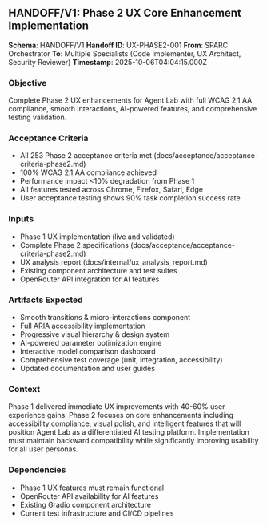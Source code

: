 ## HANDOFF/V1: Phase 2 UX Core Enhancement Implementation

**Schema**: HANDOFF/V1
**Handoff ID**: UX-PHASE2-001
**From**: SPARC Orchestrator
**To**: Multiple Specialists (Code Implementer, UX Architect, Security Reviewer)
**Timestamp**: 2025-10-06T04:04:15.000Z

### Objective
Complete Phase 2 UX enhancements for Agent Lab with full WCAG 2.1 AA compliance, smooth interactions, AI-powered features, and comprehensive testing validation.

### Acceptance Criteria
- All 253 Phase 2 acceptance criteria met (docs/acceptance/acceptance-criteria-phase2.md)
- 100% WCAG 2.1 AA compliance achieved
- Performance impact <10% degradation from Phase 1
- All features tested across Chrome, Firefox, Safari, Edge
- User acceptance testing shows 90% task completion success rate

### Inputs
- Phase 1 UX implementation (live and validated)
- Complete Phase 2 specifications (docs/acceptance/acceptance-criteria-phase2.md)
- UX analysis report (docs/internal/ux_analysis_report.md)
- Existing component architecture and test suites
- OpenRouter API integration for AI features

### Artifacts Expected
- Smooth transitions & micro-interactions component
- Full ARIA accessibility implementation
- Progressive visual hierarchy & design system
- AI-powered parameter optimization engine
- Interactive model comparison dashboard
- Comprehensive test coverage (unit, integration, accessibility)
- Updated documentation and user guides

### Context
Phase 1 delivered immediate UX improvements with 40-60% user experience gains. Phase 2 focuses on core enhancements including accessibility compliance, visual polish, and intelligent features that will position Agent Lab as a differentiated AI testing platform. Implementation must maintain backward compatibility while significantly improving usability for all user personas.

### Dependencies
- Phase 1 UX features must remain functional
- OpenRouter API availability for AI features
- Existing Gradio component architecture
- Current test infrastructure and CI/CD pipelines